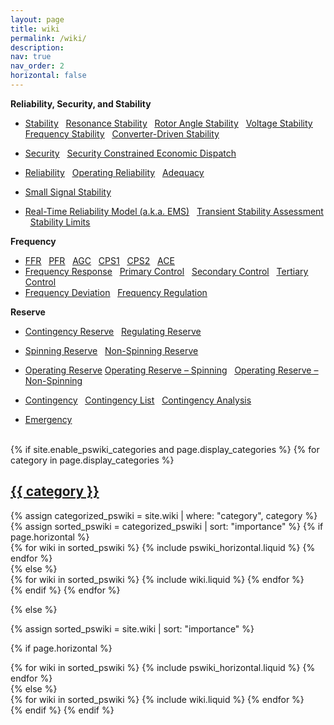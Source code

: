 ```yaml
---
layout: page
title: wiki
permalink: /wiki/
description:
nav: true
nav_order: 2
horizontal: false
---
```


**Reliability, Security, and Stability**

- [<u>Stability</u>](/wiki/stability) &nbsp; [<u>Resonance Stability</u>](/wiki/resonance-stability) &nbsp; [<u>Rotor Angle Stability</u>](/wiki/rotor-angle-stability) &nbsp; [<u>Voltage Stability</u>](/wiki/voltage-stability) &nbsp; [<u>Frequency Stability</u>](/wiki/frequency-stability) &nbsp; [<u>Converter-Driven Stability</u>](/wiki/converter-driven-stability)
- [<u>Security</u>](/wiki/security) &nbsp; [<u>Security Constrained Economic Dispatch</u>](/wiki/economic-dispatch)
- [<u>Reliability</u>](/wiki/reliability) &nbsp; [<u>Operating Reliability</u>](/wiki/operating-reliability) &nbsp; [<u>Adequacy</u>](/wiki/adequacy)

- [<u>Small Signal Stability</u>](/wiki/small-signal-stability)

- [<u>Real-Time Reliability Model (a.k.a. EMS)</u>](/wiki/real-time-reliability-model) &nbsp; [<u>Transient Stability Assessment</u>](/wiki/transient-stability-assessment) &nbsp; [<u>Stability Limits</u>](/wiki/stability-limits)

**Frequency**

- [<u>FFR</u>](/wiki/fast-frequency-response) &nbsp; [<u>PFR</u>](/wiki/primary-frequency-response) &nbsp; [<u>AGC</u>](/wiki/automatic-generation-control) &nbsp; [<u>CPS1</u>](/wiki/control-performance-standard-1) &nbsp; [<u>CPS2</u>](/wiki/control-performance-standard-2) &nbsp; [<u>ACE</u>](/wiki/area-control-error)
- [<u>Frequency Response</u>](/wiki/frequnecy-response) &nbsp; [<u>Primary Control</u>](/wiki/primary-control) &nbsp; [<u>Secondary Control</u>](/wiki/secondary-control) &nbsp; [<u>Tertiary Control</u>](/wiki/tertiary-control)
- [<u>Frequency Deviation</u>](/wiki/frequency-deviation) &nbsp; [<u>Frequency Regulation</u>](/wiki/frequency-regulation)

**Reserve**

- [<u>Contingency Reserve</u>](/wiki/contingency-reserve) &nbsp; [<u>Regulating Reserve</u>](/wiki/regulating-reserve)
- [<u>Spinning Reserve</u>](/wiki/spinning-reserve) &nbsp; [<u>Non-Spinning Reserve</u>](/wiki/non-spinning-reserve)
- [<u>Operating Reserve</u>](/wiki/operting-reserve) [<u>Operating Reserve – Spinning</u>](/wiki/operating-reserve-spinning) &nbsp; [<u>Operating Reserve – Non-Spinning</u>](/wiki/operating-reserve-non-spinning)

- [<u>Contingency</u>](/wiki/contingency) &nbsp; [<u>Contingency List</u>](/wiki/contingency-list) &nbsp; [<u>Contingency Analysis</u>](/wiki/contingency-analysis)
- [<u>Emergency</u>](/wiki/emergency)

<br>

<!-- pages/wiki.md -->
<div class="wiki">
{% if site.enable_pswiki_categories and page.display_categories %}
  <!-- Display categorized wiki -->
  {% for category in page.display_categories %}
  <a id="{{ category }}" href=".#{{ category }}">
    <h2 class="category">{{ category }}</h2>
  </a>
  {% assign categorized_pswiki = site.wiki | where: "category", category %}
  {% assign sorted_pswiki = categorized_pswiki | sort: "importance" %}
  <!-- Generate cards for each wiki -->
  {% if page.horizontal %}
  <div class="container">
    <div class="row row-cols-1 row-cols-md-2">
    {% for wiki in sorted_pswiki %}
      {% include pswiki_horizontal.liquid %}
    {% endfor %}
    </div>
  </div>
  {% else %}
  <div class="row row-cols-1 row-cols-md-3">
    {% for wiki in sorted_pswiki %}
      {% include wiki.liquid %}
    {% endfor %}
  </div>
  {% endif %}
  {% endfor %}

{% else %}

<!-- Display wiki without categories -->

{% assign sorted_pswiki = site.wiki | sort: "importance" %}

  <!-- Generate cards for each wiki -->

{% if page.horizontal %}

  <div class="container">
    <div class="row row-cols-1 row-cols-md-2">
    {% for wiki in sorted_pswiki %}
      {% include pswiki_horizontal.liquid %}
    {% endfor %}
    </div>
  </div>
  {% else %}
  <div class="row row-cols-1 row-cols-md-3">
    {% for wiki in sorted_pswiki %}
      {% include wiki.liquid %}
    {% endfor %}
  </div>
  {% endif %}
{% endif %}
</div>

<br>
